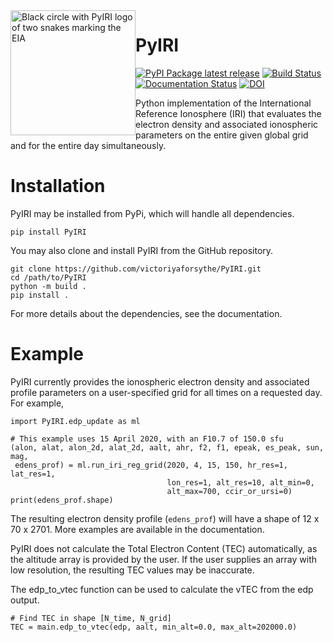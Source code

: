 <img width="200" height="200" src="https://raw.githubusercontent.com/victoriyaforsythe/PyIRI/main/docs/figures/PyIRI_logo.png" alt="Black circle with PyIRI logo of two snakes marking the EIA" title="PyIRI Logo" style="float:left;">

# PyIRI
[![PyPI Package latest release](https://img.shields.io/pypi/v/PyIRI.svg)](https://pypi.org/project/PyIRI/)
[![Build Status](https://github.com/victoriyaforsythe/PyIRI/actions/workflows/main.yml/badge.svg)](https://github.com/victoriyaforsythe/PyIRI/actions/workflows/main.yml)
[![Documentation Status](https://readthedocs.org/projects/pyiri/badge/?version=latest)](https://pyiri.readthedocs.io/en/latest/?badge=latest)
[![DOI](https://zenodo.org/badge/DOI/10.5281/zenodo.8235173.svg)](https://doi.org/10.5281/zenodo.8235173)

Python implementation of the International Reference Ionosphere (IRI) that
evaluates the electron density and associated ionospheric parameters on the
entire given global grid and for the entire day simultaneously. 

# Installation

PyIRI may be installed from PyPi, which will handle all dependencies.

```
pip install PyIRI
```

You may also clone and install PyIRI from the GitHub repository.

```
git clone https://github.com/victoriyaforsythe/PyIRI.git
cd /path/to/PyIRI
python -m build .
pip install .
```

For more details about the dependencies, see the documentation.

# Example

PyIRI currently provides the ionospheric electron density and associated profile
parameters on a user-specified grid for all times on a requested day.  For
example,

```
import PyIRI.edp_update as ml

# This example uses 15 April 2020, with an F10.7 of 150.0 sfu
(alon, alat, alon_2d, alat_2d, aalt, ahr, f2, f1, epeak, es_peak, sun, mag,
 edens_prof) = ml.run_iri_reg_grid(2020, 4, 15, 150, hr_res=1, lat_res=1,
                                   lon_res=1, alt_res=10, alt_min=0,
                                   alt_max=700, ccir_or_ursi=0)
print(edens_prof.shape)
```

The resulting electron density profile (`edens_prof`) will have a shape of
12 x 70 x 2701.  More examples are available in the documentation.


PyIRI does not calculate the Total Electron Content (TEC) automatically, as
the altitude array is provided by the user. If the user supplies an
array with low resolution, the resulting TEC values may be inaccurate.

The edp_to_vtec function can be used to calculate the vTEC from the edp output.

```
# Find TEC in shape [N_time, N_grid]
TEC = main.edp_to_vtec(edp, aalt, min_alt=0.0, max_alt=202000.0)

```
